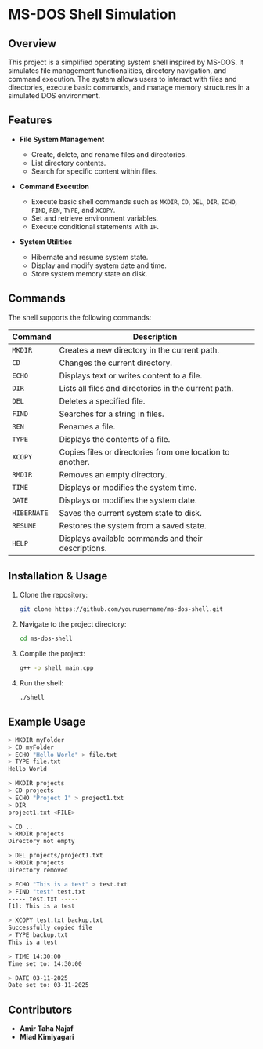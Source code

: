 # MS-DOS Shell Simulation

## Overview
This project is a simplified operating system shell inspired by MS-DOS. It simulates file management functionalities, directory navigation, and command execution. The system allows users to interact with files and directories, execute basic commands, and manage memory structures in a simulated DOS environment.

## Features
- **File System Management**
  - Create, delete, and rename files and directories.
  - List directory contents.
  - Search for specific content within files.
  
- **Command Execution**
  - Execute basic shell commands such as `MKDIR`, `CD`, `DEL`, `DIR`, `ECHO`, `FIND`, `REN`, `TYPE`, and `XCOPY`.
  - Set and retrieve environment variables.
  - Execute conditional statements with `IF`.
  
- **System Utilities**
  - Hibernate and resume system state.
  - Display and modify system date and time.
  - Store system memory state on disk.

## Commands
The shell supports the following commands:

| Command  | Description |
|----------|-------------|
| `MKDIR`  | Creates a new directory in the current path. |
| `CD`     | Changes the current directory. |
| `ECHO`   | Displays text or writes content to a file. |
| `DIR`    | Lists all files and directories in the current path. |
| `DEL`    | Deletes a specified file. |
| `FIND`   | Searches for a string in files. |
| `REN`    | Renames a file. |
| `TYPE`   | Displays the contents of a file. |
| `XCOPY`  | Copies files or directories from one location to another. |
| `RMDIR`  | Removes an empty directory. |
| `TIME`   | Displays or modifies the system time. |
| `DATE`   | Displays or modifies the system date. |
| `HIBERNATE` | Saves the current system state to disk. |
| `RESUME` | Restores the system from a saved state. |
| `HELP`   | Displays available commands and their descriptions. |

## Installation & Usage
1. Clone the repository:
   ```bash
   git clone https://github.com/yourusername/ms-dos-shell.git
   ```
2. Navigate to the project directory:
   ```bash
   cd ms-dos-shell
   ```
3. Compile the project:
   ```bash
   g++ -o shell main.cpp
   ```
4. Run the shell:
   ```bash
   ./shell
   ```

## Example Usage
```bash
> MKDIR myFolder
> CD myFolder
> ECHO "Hello World" > file.txt
> TYPE file.txt
Hello World

> MKDIR projects
> CD projects
> ECHO "Project 1" > project1.txt
> DIR
project1.txt <FILE>

> CD ..
> RMDIR projects
Directory not empty

> DEL projects/project1.txt
> RMDIR projects
Directory removed

> ECHO "This is a test" > test.txt
> FIND "test" test.txt
----- test.txt -----
[1]: This is a test

> XCOPY test.txt backup.txt
Successfully copied file
> TYPE backup.txt
This is a test

> TIME 14:30:00
Time set to: 14:30:00

> DATE 03-11-2025
Date set to: 03-11-2025
```  

## Contributors
- **Amir Taha Najaf**
- **Miad Kimiyagari**


